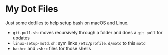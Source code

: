 # My Dot Files

Just some dotfiles to help setup bash on macOS and Linux.

- `git-pull.sh`: moves recursively through a folder and does a `git pull` for updates
- `linux-setup-motd.sh`: sym links `/etc/profile.d/motd` to this `motd`
- `bashrc` and `zshrc` files for those shells
